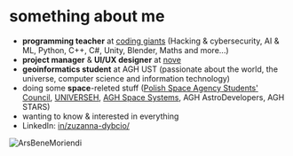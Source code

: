 # something about me
- **programming teacher** at [coding giants](https://www.codinggiants.com/) (Hacking & cybersecurity, AI & ML, Python, C++, C#, Unity, Blender, Maths and more...)
- **project manager** & **UI/UX designer** at [nove](https://nove.team/)
- **geoinformatics student** at AGH UST (passionate about the world, the universe, computer science and information technology)
- doing some **space**-releted stuff ([Polish Space Agency](https://polsa.gov.pl/en/)[ Students' Council](https://polsa.gov.pl/en/uczniowie-i-studenci/rada-studentow/), [UNIVERSEH](https://universeh.eu/), [AGH Space Systems](https://spacesystems.agh.edu.pl/en/), AGH AstroDevelopers, AGH STARS)
- wanting to know & interested in everything
- LinkedIn: [in/zuzanna-dybcio/](https://www.linkedin.com/in/zuzanna-dybcio/)

<p align="left"> <img src="https://komarev.com/ghpvc/?username=ArsBeneMoriendi&label=Profile%20views&color=000000" alt="ArsBeneMoriendi" /> </p>
